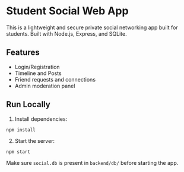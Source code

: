 # Student Social Web App

This is a lightweight and secure private social networking app built for students. Built with Node.js, Express, and SQLite.

## Features
- Login/Registration
- Timeline and Posts
- Friend requests and connections
- Admin moderation panel

## Run Locally

1. Install dependencies:
```
npm install
```

2. Start the server:
```
npm start
```

Make sure `social.db` is present in `backend/db/` before starting the app.
